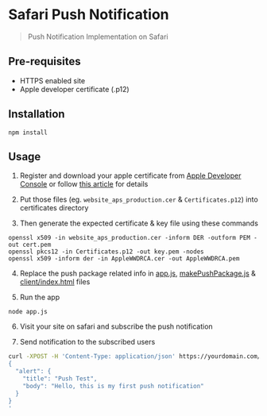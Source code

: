 # Safari Push Notification
> Push Notification Implementation on Safari
## Pre-requisites
- HTTPS enabled site
- Apple developer certificate (.p12)

## Installation
```
npm install
```

## Usage
1. Register and download your apple certificate from [Apple Developer Console](https://developer.apple.com/account/ios/certificate) or follow [this article](https://pushalert.co/documentation/creating-safari-web-push-certificate) for details

2. Put those files (eg. `website_aps_production.cer` & `Certificates.p12`) into certificates directory

3. Then generate the expected certificate & key file using these commands
  ```
  openssl x509 -in website_aps_production.cer -inform DER -outform PEM -out cert.pem
  openssl pkcs12 -in Certificates.p12 -out key.pem -nodes
  openssl x509 -inform der -in AppleWWDRCA.cer -out AppleWWDRCA.pem
  ```

4. Replace the push package related info in [app.js](app.js), [makePushPackage.js](makePushPackage.js) & [client/index.html](client/index.html) files

5. Run the app
  ```
  node app.js
  ```

6. Visit your site on safari and subscribe the push notification

7. Send notification to the subscribed users
  ```bash
  curl -XPOST -H 'Content-Type: application/json' https://yourdomain.com/send -d '
  {
    "alert": {
      "title": "Push Test",
      "body": "Hello, this is my first push notification"
    }
  }
  '
  ```
